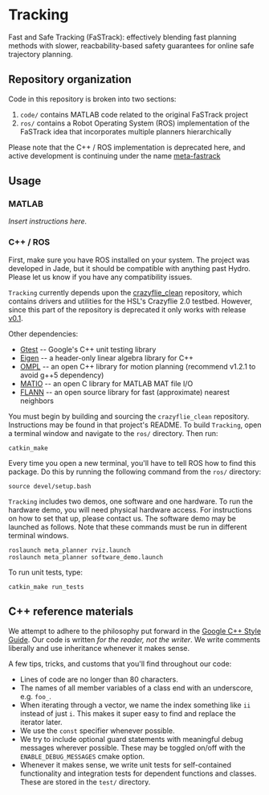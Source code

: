 # Tracking
Fast and Safe Tracking (FaSTrack): effectively blending fast planning methods with slower, reacbability-based safety guarantees for online safe trajectory planning.

## Repository organization
Code in this repository is broken into two sections:
1. `code/` contains MATLAB code related to the original FaSTrack project
2. `ros/` contains a Robot Operating System (ROS) implementation of the FaSTrack idea that incorporates multiple planners hierarchically

Please note that the C++ / ROS implementation is deprecated here, and active development is continuing under the name [meta-fastrack](https://github.com/HJReachability/meta_fastrack)

## Usage
### MATLAB
_Insert instructions here._

### C++ / ROS
First, make sure you have ROS installed on your system. The project was developed in Jade, but it should be compatible with anything past Hydro. Please let us know if you have any compatibility issues.

`Tracking` currently depends upon the [crazyflie_clean](https://github.com/dfridovi/crazyflie_clean) repository, which contains drivers and utilities for the HSL's Crazyflie 2.0 testbed. However, since this part of the repository is deprecated it only works with release [v0.1](https://github.com/HJReachability/crazyflie_clean/releases).

Other dependencies:
* [Gtest](https://github.com/google/googletest) -- Google's C++ unit testing library
* [Eigen](https://eigen.tuxfamily.org) -- a header-only linear algebra library for C++
* [OMPL](http://ompl.kavrakilab.org) -- an open C++ library for motion planning (recommend v1.2.1 to avoid g++5 dependency)
* [MATIO](https://github.com/tbeu/matio) -- an open C library for MATLAB MAT file I/O
* [FLANN](http://www.cs.ubc.ca/research/flann/) -- an open source library for fast (approximate) nearest neighbors

You must begin by building and sourcing the `crazyflie_clean` repository. Instructions may be found in that project's README. To build `Tracking`, open a terminal window and navigate to the `ros/` directory. Then run:
```
catkin_make
```

Every time you open a new terminal, you'll have to tell ROS how to find this package. Do this by running the following command from the `ros/` directory:
```
source devel/setup.bash
```

`Tracking` includes two demos, one software and one hardware. To run the hardware demo, you will need physical hardware access. For instructions on how to set that up, please contact us. The software demo may be launched as follows. Note that these commands must be run in different terminal windows.
```
roslaunch meta_planner rviz.launch
roslaunch meta_planner software_demo.launch
```

To run unit tests, type:
```
catkin_make run_tests
```

## C++ reference materials
We attempt to adhere to the philosophy put forward in the [Google C++ Style Guide](https://google.github.io/styleguide/cppguide.html). Our code is written _for the reader, not the writer_. We write comments liberally and use inheritance whenever it makes sense.

A few tips, tricks, and customs that you'll find throughout our code:
* Lines of code are no longer than 80 characters.
* The names of all member variables of a class end with an underscore, e.g. `foo_`.
* When iterating through a vector, we name the index something like `ii` instead of just `i`. This makes it super easy to find and replace the iterator later.
* We use the `const` specifier whenever possible.
* We try to include optional guard statements with meaningful debug messages wherever possible. These may be toggled on/off with the `ENABLE_DEBUG_MESSAGES` cmake option.
* Whenever it makes sense, we write unit tests for self-contained functionality and integration tests for dependent functions and classes. These are stored in the `test/` directory.
